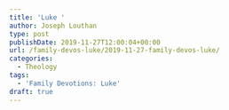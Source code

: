 ```yaml
---
title: 'Luke '
author: Joseph Louthan
type: post
publishDate: 2019-11-27T12:00:04+00:00
url: /family-devos-luke/2019-11-27-family-devos-luke/
categories:
  - Theology
tags:
  - 'Family Devotions: Luke'
draft: true
---
```

